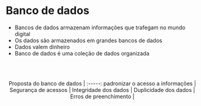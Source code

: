 # Banco de dados
* Bancos de dados armazenam informações que trafegam no mundo digital
* Os dados são armazenados em grandes bancos de dados
* Dados valem dinheiro
* Banco de dados é uma coleção de dados organizada


<br>
<br>

<center>

Proposta do banco de dados |
:-----: 
padronizar o acesso a informações |
Segurança de acessos |
Integridade dos dados |
Duplicidade dos dados |
Erros de preenchimento |

</center>

<br>
<br>

 